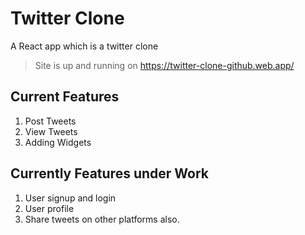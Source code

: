# Twitter Clone
A React app which is a twitter clone
> Site is up and running on https://twitter-clone-github.web.app/

## Current Features
1. Post Tweets
2. View Tweets
3. Adding Widgets

## Currently Features under Work
1. User signup and login
2. User profile
3. Share tweets on other platforms also.


